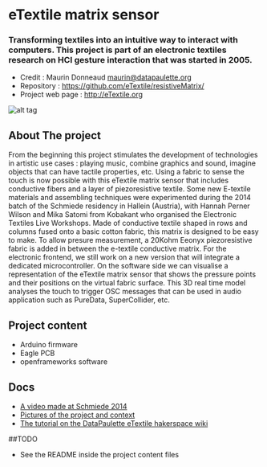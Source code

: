 # eTextile matrix sensor

### Transforming textiles into an intuitive way to interact with computers. This project is part of an electronic textiles research on HCI gesture interaction that was started in 2005.

- Credit : Maurin Donneaud <maurin@datapaulette.org>
- Repository : https://github.com/eTextile/resistiveMatrix/
- Project web page : http://eTextile.org

![alt tag](https://farm6.staticflickr.com/5572/30306414062_22bba76566_z_d.jpg)

## About The project

From the beginning this project stimulates the development of technologies in artistic use cases : playing music, combine graphics and sound, imagine objects that can have tactile properties, etc.
Using a fabric to sense the touch is now possible with this eTextile matrix sensor that includes conductive fibers and a layer of piezoresistive textile.
Some new E-textile materials and assembling techniques were experimented during the 2014 batch of the Schmiede residency in Hallein (Austria), with Hannah Perner Wilson and Mika Satomi from Kobakant who organised the Electronic Textiles Live Workshops.
Made of conductive textile shaped in rows and columns fused onto a basic cotton fabric, this matrix is designed to be easy to make.
To allow presure measurement, a 20Kohm Eeonyx piezoresistive fabric is added in between the e-textile conductive matrix.
For the electronic frontend, we still work on a new version that will integrate a dedicated microcontroller.
On the software side we can visualise a representation of the eTextile matrix sensor that shows the pressure points and their positions on the virtual fabric surface.
This 3D real time model analyses the touch to trigger OSC messages that can be used in audio application such as PureData, SuperCollider, etc.

## Project content
- Arduino firmware
- Eagle PCB
- openframeworks software

## Docs
- [A video made at Schmiede 2014](http://www.kobakant.at/DIY/?p=4305/)
- [Pictures of the project and context](https://www.flickr.com/photos/maurin/albums/72157673740361510)
- [The tutorial on the DataPaulette eTextile hakerspace wiki](http://wiki.datapaulette.org/doku.php/atelier/projets/matrice_textile)

##TODO
- See the README inside the project content files

